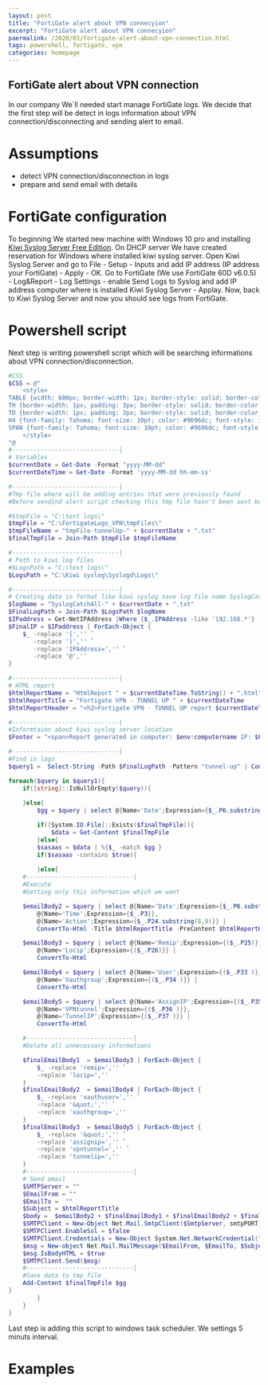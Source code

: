 ```yaml
---
layout: post
title: "FortiGate alert about VPN connecyion"
excerpt: "FortiGate alert about VPN connecyion"
paermalink: /2020/03/fortigate-alert-about-vpn-connection.html
tags: powershell, fortigate, vpn
categories: homepage
---
```


## FortiGate alert about VPN connection

In our company We`ll needed start manage FortiGate logs. We decide that the first step will be detect in logs information about VPN connection/disconnecting and sending alert to email.

# Assumptions
- detect VPN connection/disconnection in logs
- prepare and send email with details

# FortiGate configuration
To beginning We started new machine with Windows 10 pro and installing [Kiwi Syslog Server Free Edition](https://www.kiwisyslog.com/free-tools/kiwi-free-syslog-server). On DHCP server We have created reservation for Windows where installed kiwi syslog server.
Open Kiwi Syslog Server and go to File - Setup - Inputs and add IP address (IP address your FortiGate) - Apply - OK.
Go to FortiGate (We use FortiGate 60D v6.0.5) - Log&Report - Log Settings - enable Send Logs to Syslog and add IP address computer where is installed Kiwi Syslog Server - Applay.
Now, back to Kiwi Syslog Server and now you should see logs from FortiGate.

# Powershell script
Next step is writing powershell script which will be searching informations about VPN connection/disconnection.

```powershell
#CSS
$CSS = @"
    <style>
TABLE {width: 600px; border-width: 1px; border-style: solid; border-color: black; border-collapse: collapse; font-family: Tahoma; background-color: rgb(252, 252, 252); }
TH {border-width: 1px; padding: 3px; border-style: solid; border-color: #bebebe;  color: #9696dc; font-size: 12pt;}
TD {border-width: 1px; padding: 3px; border-style: solid; border-color: #bebebe; font-size: 11pt; text-align: center;}
H4 {font-family: Tahoma; font-size: 10pt; color: #9696dc; font-style: italic;}
SPAN {font-family: Tahoma; font-size: 10pt; color: #9696dc; font-style: italic;}
    </style>
"@
#------------------------------|
# Variables
$currentDate = Get-Date -Format "yyyy-MM-dd"
$currentDateTime = Get-Date -Format 'yyyy-MM-dd hh-mm-ss'

#------------------------------|
#Tmp file where will be adding entries that were previously found
#Before sendind alert script checking this tmp file hasn't been sent before

#$tmpFile = "C:\test logs\"
$tmpFile = "C:\FortigateLogs_VPN\tmpFiles\"
$tmpFileName = "tmpFile-tunnelUp-" + $currentDate + ".txt"
$finalTmpFile = Join-Path $tmpFile $tmpFileName

#------------------------------|
# Path to kiwi log files
#$LogsPath = "C:\test logs\"
$LogsPath = "C:\Kiwi syslog\Syslogd\Logs\"

#------------------------------|
# Creating date in format like kiwi syslog save log file name SyslogCatchAll- + actuall date
$logName = "SyslogCatchAll-" + $currentDate + ".txt"
$FinalLogPath = Join-Path $LogsPath $logName
$IPaddress = Get-NetIPAddress |Where {$_.IPAddress -like '192.168.*'} | select IPAddress
$FinalIP = $IPaddress | ForEach-Object {
    $_ -replace '{','' `
       -replace '}','' `
       -replace 'IPAddress=','' `
       -replace '@','' 
}

#------------------------------|
# HTML report
$htmlReportName = "HtmlReport " + $currentDateTime.ToString() + ".html"
$htmlReportTitle = "Fortigate VPN - TUNNEL UP " + $currentDateTime
$htmlReportHeader = "<h2>Fortigate VPN - TUNNEL UP report $currentDateTime</h2><span>Source: $FinalLogPath</span>"

#------------------------------|
#Informtaion about kiwi syslog server location
$Footer = "<span>Report generated in computer: $env:computername IP: $FinalIP</span>"

#------------------------------|
#Find in logs
$query1 =  Select-String -Path $FinalLogPath -Pattern "tunnel-up" | ConvertFrom-String 

foreach($query in $query1){
    if([string]::IsNullOrEmpty($query)){
        
    }else{
        $gg = $query | select @{Name='Date';Expression={$_.P6.substring(5,10)}}, @{Name='Time'; Expression={$_.P3}}

        if([System.IO.File]::Exists($finalTmpFile)){
            $data = Get-Content $finalTmpFile
        }else{
        $sasaas = $data | %{$_ -match $gg }
        if($sasaas -contains $true){
            
        }else{
    #------------------------------|
    #Execute
    #Getting only this information which we want 

    $emailBody2 = $query | select @{Name='Date';Expression={$_.P6.substring(5,10)}},
        @{Name='Time';Expression={$_.P3}},
        @{Name='Action';Expression={$_.P24.substring(8,9)}} | 
        ConvertTo-Html -Title $htmlReportTitle -PreContent $htmlReportHeader -Head $CSS

    $emailBody3 = $query | select @{Name='Remip';Expression={($_.P25)}},
        @{Name='Locip';Expression={($_.P26)}} | 
        ConvertTo-Html 

    $emailBody4 = $query | select @{Name='User';Expression={($_.P33 )}}, 
        @{Name='Xauthgroup';Expression={($_.P34 )}} | 
        ConvertTo-Html 

    $emailBody5 = $query | select @{Name='AssignIP';Expression={($_.P35 )}},
        @{Name='VPNtunnel';Expression={($_.P36 )}},
        @{Name='TunnelIP';Expression={($_.P37 )}} | 
        ConvertTo-Html 

    #------------------------------|
    #Delete all unnecessary informations

    $finalEmailBody1  = $emailBody3 | ForEach-Object {
        $_ -replace 'remip=','' `
        -replace 'locip=',''
    }
    $finalEmailBody2  = $emailBody4 | ForEach-Object {
        $_ -replace 'xauthuser=','' `
        -replace '&quot;','' `
        -replace 'xauthgroup=',''
    }
    $finalEmailBody3  = $emailBody5 | ForEach-Object {
        $_ -replace '&quot;','' `
        -replace 'assignip=','' `
        -replace 'vpntunnel=','' `
        -replace 'tunnelip=','' 
    }
    #------------------------------|
    # Send email
    $SMTPServer = "" 
    $EmailFrom = ""
    $EmailTo =  "" 
    $Subject = $htmlReportTitle  
    $body =  $emailBody2 + $finalEmailBody1 + $finalEmailBody2 + $finalEmailBody3 + $Footer
    $SMTPClient = New-Object Net.Mail.SmtpClient($SmtpServer, smtpPORT) 
    $SMTPClient.EnableSsl = $false
    $SMTPClient.Credentials = New-Object System.Net.NetworkCredential("login", "password");
    $msg = New-object Net.Mail.MailMessage($EmailFrom, $EmailTo, $Subject, $body)
    $msg.IsBodyHTML = $true  
    $SMTPClient.Send($msg)
    #------------------------------|
    #Save data to tmp file
    Add-Content $finalTmpFile $gg
}
        }
    }
}
```
Last step is adding this script to windows task scheduler. We settings 5 minuts interval.

# Examples
